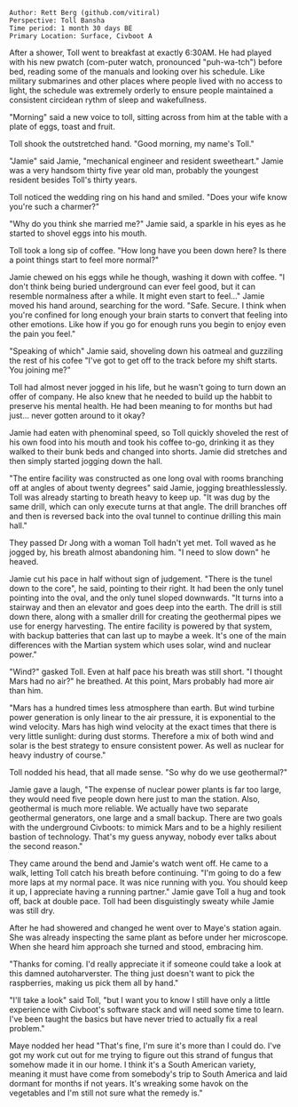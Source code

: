 ```
Author: Rett Berg (github.com/vitiral)
Perspective: Toll Bansha
Time period: 1 month 30 days BE
Primary Location: Surface, Civboot A
```

After a shower, Toll went to breakfast at exactly 6:30AM. He had played with his
new pwatch (com-puter watch, pronounced "puh-wa-tch") before bed, reading some
of the manuals and looking over his schedule. Like military submarines and other
places where people lived with no access to light, the schedule was extremely
orderly to ensure people maintained a consistent circidean rythm of sleep and
wakefullness.

"Morning" said a new voice to toll, sitting across from him at the table with
a plate of eggs, toast and fruit.

Toll shook the outstretched hand.  "Good morning, my name's Toll."

"Jamie" said Jamie, "mechanical engineer and resident sweetheart." Jamie was
a very handsom thirty five year old man, probably the youngest resident besides
Toll's thirty years.

Toll noticed the wedding ring on his hand and smiled. "Does your wife know
you're such a charmer?"

"Why do you think she married me?" Jamie said, a sparkle in his eyes as he
started to shovel eggs into his mouth.

Toll took a long sip of coffee. "How long have you been down here? Is there a
point things start to feel more normal?"

Jamie chewed on his eggs while he though, washing it down with coffee. "I don't
think being buried underground can ever feel good, but it can resemble
normalness after a while. It might even start to feel..." Jamie moved his hand
around, searching for the word. "Safe. Secure. I think when you're confined for
long enough your brain starts to convert that feeling into other emotions. Like
how if you go for enough runs you begin to enjoy even the pain you feel."

"Speaking of which" Jamie said, shoveling down his oatmeal and guzziling the
rest of his cofee "I've got to get off to the track before my shift starts. You
joining me?"

Toll had almost never jogged in his life, but he wasn't going to turn down an
offer of company. He also knew that he needed to build up the habbit to preserve
his mental health. He had been meaning to for months but had just... never
gotten around to it okay?

Jamie had eaten with phenominal speed, so Toll quickly shoveled the rest of his
own food into his mouth and took his coffee to-go, drinking it as they walked to
their bunk beds and changed into shorts. Jamie did stretches and then simply
started jogging down the hall.

"The entire facility was constructed as one long oval with rooms branching off at
angles of about twenty degrees" said Jamie, jogging breathlesslessly. Toll was
already starting to breath heavy to keep up. "It was dug by the same drill,
which can only execute turns at that angle. The drill branches off and then is
reversed back into the oval tunnel to continue drilling this main hall."

They passed Dr Jong with a woman Toll hadn't yet met. Toll waved as he jogged
by, his breath almost abandoning him. "I need to slow down" he heaved.

Jamie cut his pace in half without sign of judgement. "There is the tunel down
to the core", he said, pointing to their right. It had been the only tunel
pointing into the oval, and the only tunel sloped downwards. "It turns into a
stairway and then an elevator and goes deep into the earth. The drill is still
down there, along with a smaller drill for creating the geothermal pipes we use
for energy harvesting. The entire facility is powered by that system, with
backup batteries that can last up to maybe a week. It's one of the main
differences with the Martian system which uses solar, wind and nuclear power."

"Wind?" gasked Toll. Even at half pace his breath was still short. "I thought
Mars had no air?" he breathed. At this point, Mars probably had more air than
him.

"Mars has a hundred times less atmosphere than earth. But wind turbine power
generation is only linear to the air pressure, it is exponential to the wind
velocity. Mars has high wind velocity at the exact times that there is very
little sunlight: during dust storms. Therefore a mix of both wind and solar is
the best strategy to ensure consistent power. As well as nuclear for heavy
industry of course."

Toll nodded his head, that all made sense. "So why do we use geothermal?"

Jamie gave a laugh, "The expense of nuclear power plants is far too large,
they would need five people down here just to man the station. Also, geothermal
is much more reliable. We actually have two separate geothermal generators,
one large and a small backup. There are two goals with the underground Civboots:
to mimick Mars and to be a highly resilient bastion of technology. That's my
guess anyway, nobody ever talks about the second reason."

They came around the bend and Jamie's watch went off. He came to a walk, letting
Toll catch his breath before continuing. "I'm going to do a few more laps at my
normal pace. It was nice running with you. You should keep it up, I appreciate
having a running partner." Jamie gave Toll a hug and took off, back at double
pace. Toll had been disguistingly sweaty while Jamie was still dry.

After he had showered and changed he went over to Maye's station again. She was
already inspecting the same plant as before under her microscope. When she heard
him approach she turned and stood, embracing him.

"Thanks for coming. I'd really appreciate it if someone could take a look at
this damned autoharverster. The thing just doesn't want to pick the
raspberries, making us pick them all by hand."

"I'll take a look" said Toll, "but I want you to know I still have only a little
experience with Civboot's software stack and will need some time to learn. I've
been taught the basics but have never tried to actually fix a real problem."

Maye nodded her head "That's fine, I'm sure it's more than I could do. I've got
my work cut out for me trying to figure out this strand of fungus that somehow
made it in our home. I think it's a South American variety, meaning it must have
come from somebody's trip to South America and laid dormant for months if not
years. It's wreaking some havok on the vegetables and I'm still not sure what
the remedy is."



